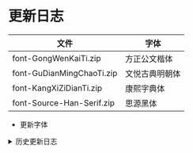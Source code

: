 # 更新日志

|文件|字体|
|----|----|
|font-GongWenKaiTi.zip|方正公文楷体|
|font-GuDianMingChaoTi.zip|文悦古典明朝体|
|font-KangXiZiDianTi.zip|康熙字典体|
|font-Source-Han-Serif.zip|思源黑体|

- 更新字体

<details><summary>历史更新日志</summary>

- 暂无

</details>
